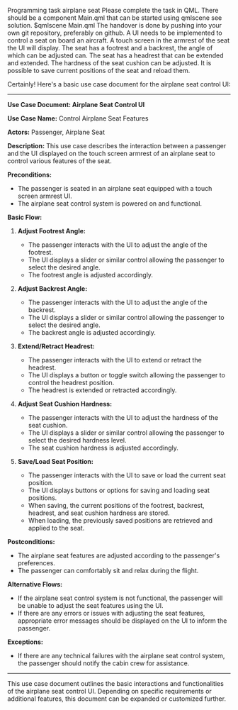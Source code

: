 Programming task airplane seat
Please complete the task in QML.
There should be a component Main.qml that can be started using qmlscene
see solution. $qmlscene Main.qml
The handover is done by pushing into your own git repository, preferably on github.
A UI needs to be implemented to control a seat on board an aircraft. A touch screen
in the armrest of the seat the UI will display.
The seat has a footrest and a backrest, the angle of which can be adjusted
can.
The seat has a headrest that can be extended and extended.
The hardness of the seat cushion can be adjusted.
It is possible to save current positions of the seat and reload them.


Certainly! Here's a basic use case document for the airplane seat control UI:

---

**Use Case Document: Airplane Seat Control UI**

**Use Case Name:** Control Airplane Seat Features

**Actors:** Passenger, Airplane Seat

**Description:** This use case describes the interaction between a passenger and the UI displayed on the touch screen armrest of an airplane seat to control various features of the seat.

**Preconditions:**
- The passenger is seated in an airplane seat equipped with a touch screen armrest UI.
- The airplane seat control system is powered on and functional.

**Basic Flow:**
1. **Adjust Footrest Angle:**
   - The passenger interacts with the UI to adjust the angle of the footrest.
   - The UI displays a slider or similar control allowing the passenger to select the desired angle.
   - The footrest angle is adjusted accordingly.

2. **Adjust Backrest Angle:**
   - The passenger interacts with the UI to adjust the angle of the backrest.
   - The UI displays a slider or similar control allowing the passenger to select the desired angle.
   - The backrest angle is adjusted accordingly.

3. **Extend/Retract Headrest:**
   - The passenger interacts with the UI to extend or retract the headrest.
   - The UI displays a button or toggle switch allowing the passenger to control the headrest position.
   - The headrest is extended or retracted accordingly.

4. **Adjust Seat Cushion Hardness:**
   - The passenger interacts with the UI to adjust the hardness of the seat cushion.
   - The UI displays a slider or similar control allowing the passenger to select the desired hardness level.
   - The seat cushion hardness is adjusted accordingly.

5. **Save/Load Seat Position:**
   - The passenger interacts with the UI to save or load the current seat position.
   - The UI displays buttons or options for saving and loading seat positions.
   - When saving, the current positions of the footrest, backrest, headrest, and seat cushion hardness are stored.
   - When loading, the previously saved positions are retrieved and applied to the seat.

**Postconditions:**
- The airplane seat features are adjusted according to the passenger's preferences.
- The passenger can comfortably sit and relax during the flight.

**Alternative Flows:**
- If the airplane seat control system is not functional, the passenger will be unable to adjust the seat features using the UI.
- If there are any errors or issues with adjusting the seat features, appropriate error messages should be displayed on the UI to inform the passenger.

**Exceptions:**
- If there are any technical failures with the airplane seat control system, the passenger should notify the cabin crew for assistance.

---

This use case document outlines the basic interactions and functionalities of the airplane seat control UI. Depending on specific requirements or additional features, this document can be expanded or customized further.

